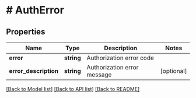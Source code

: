 # # AuthError

## Properties

Name | Type | Description | Notes
------------ | ------------- | ------------- | -------------
**error** | **string** | Authorization error code | 
**error_description** | **string** | Authorization error message | [optional] 

[[Back to Model list]](../../README.md#documentation-for-models) [[Back to API list]](../../README.md#documentation-for-api-endpoints) [[Back to README]](../../README.md)


